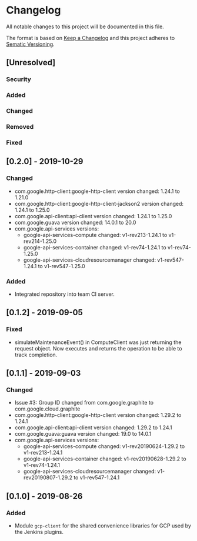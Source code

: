 <!--
 Copyright 2019 Google LLC

 Licensed under the Apache License, Version 2.0 (the "License"); you may not use this file except in
 compliance with the License. You may obtain a copy of the License at

        https://www.apache.org/licenses/LICENSE-2.0

 Unless required by applicable law or agreed to in writing, software distributed under the License
 is distributed on an "AS IS" BASIS, WITHOUT WARRANTIES OR CONDITIONS OF ANY KIND, either express or
 implied. See the License for the specific language governing permissions and limitations under the
 License.
-->
# Changelog
All notable changes to this project will be documented in this file.

The format is based on [Keep a Changelog](http://keepachangelog.com/en/1.0.0) and this project
adheres to [Sematic Versioning](http://semver.org/spec/v2.0.0.html).

## [Unresolved]

 ### Security
 
 ### Added
 
 ### Changed
 
 ### Removed
 
 ### Fixed
 
## [0.2.0] - 2019-10-29

 ### Changed
  - com.google.http-client:google-http-client version changed: 1.24.1 to 1.21.0
  - com.google.http-client:google-http-client-jackson2 version changed: 1.24.1 to 1.25.0
  - com.google.api-client:api-client version changed: 1.24.1 to 1.25.0
  - com.google.guava version changed: 14.0.1 to 20.0
  - com.google.api-services versions:
     - google-api-services-compute changed: v1-rev213-1.24.1 to v1-rev214-1.25.0
     - google-api-services-container changed: v1-rev74-1.24.1 to v1-rev74-1.25.0
     - google-api-services-cloudresourcemanager changed: v1-rev547-1.24.1 to v1-rev547-1.25.0
 
 ### Added
  - Integrated repository into team CI server.

## [0.1.2] - 2019-09-05

 ### Fixed
  - simulateMaintenanceEvent() in ComputeClient was just returning the request object. Now executes
  and returns the operation to be able to track completion.

 
## [0.1.1] - 2019-09-03
 
 ### Changed
  - Issue #3: Group ID changed from com.google.graphite to com.google.cloud.graphite
  - com.google.http-client:google-http-client version changed: 1.29.2 to 1.24.1
  - com.google.api-client:api-client version changed: 1.29.2 to 1.24.1
  - com.google.guava:guava version changed: 19.0 to 14.0.1
  - com.google.api-services versions:
     - google-api-services-compute changed: v1-rev20190624-1.29.2 to v1-rev213-1.24.1
     - google-api-services-container changed: v1-rev20190628-1.29.2 to v1-rev74-1.24.1
     - google-api-services-cloudresourcemanager changed: v1-rev20190807-1.29.2 to v1-rev547-1.24.1
 
## [0.1.0] - 2019-08-26
 
 ### Added
  - Module `gcp-client` for the shared convenience libraries for GCP used by the Jenkins plugins.